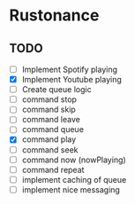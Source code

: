 # Rustonance


## TODO

- [ ] Implement Spotify playing
- [x] Implement Youtube playing 
- [ ] Create queue logic
- [ ] command stop
- [ ] command skip
- [ ] command leave
- [ ] command queue
- [x] command play
- [ ] command seek
- [ ] command now (nowPlaying)
- [ ] command repeat
- [ ] implement caching of queue
- [ ] implement nice messaging 